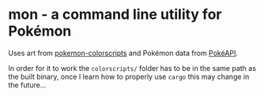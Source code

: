 # mon - a command line utility for Pokémon

Uses art from [pokemon-colorscripts](https://gitlab.com/phoneybadger/pokemon-colorscripts) and Pokémon data from [PokéAPI](https://pokeapi.co).

In order for it to work the `colorscripts/` folder has to be in the same path as the built binary, once I learn how to properly use `cargo` this may change in the future...